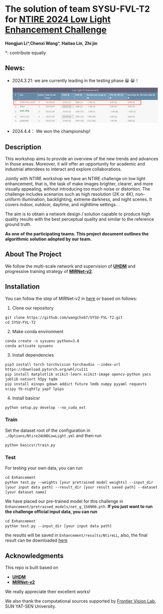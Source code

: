 # The solution of team SYSU-FVL-T2 for [NTIRE 2024 Low Light Enhancement Challenge](https://codalab.lisn.upsaclay.fr/competitions/17640#learn_the_details)

**Hongjun Li***,**Chenxi Wang***, **Haitao Lin**, **Zhi jin**

*: contribute equally

## News:

- 2024.3.21: we are currently leading in the testing phase :grinning: :grinning:！

  ![rank](https://github.com/wangchx67/SYSU-FVL-T2/blob/main/figs/rank.png)
- 2024.4.4： We won the championship!

## Description

This workshop aims to provide an overview of the new trends and advances in those areas. Moreover, it will offer an opportunity for academic and industrial attendees to interact and explore collaborations.

Jointly with NTIRE workshop we have an NTIRE challenge on low light enhancement, that is, the task of make images brighter, clearer, and more visually appealing, without introducing too much noise or distortion. The challenge includes scenarios such as high resolution (2K or 4K), non-uniform illumination, backlighting, extreme darkness, and night scenes. It covers indoor, outdoor, daytime, and nighttime settings. .

The aim is to obtain a network design / solution capable to produce high quality results with the best perceptual quality and similar to the reference ground truth.

**As one of the participating teams. This project document outlines the algorithmic solution adopted by our team.**

## About The Project

We follow the multi-scale network and supervision of [**UHDM**](https://github.com/CVMI-Lab/UHDM) and progressive training strategy of **[MIRNet-v2](https://github.com/swz30/MIRNetv2/)**.

## Installation

You can follow the step of MIRNet-v2 in [here](https://github.com/swz30/MIRNetv2/blob/main/INSTALL.md#installation) or based on follows:

1. Clone our repository

```
git clone https://github.com/wangchx67/SYSU-FVL-T2.git
cd SYSU-FVL-T2
```

2. Make conda environment

```
conda create -n sysuenv python=3.8
conda activate sysuenv
```

3. Install dependencies

```
pip3 install torch torchvision torchaudio --index-url https://download.pytorch.org/whl/cu111
pip install matplotlib scikit-learn scikit-image opencv-python yacs joblib natsort h5py tqdm
pip install einops gdown addict future lmdb numpy pyyaml requests scipy tb-nightly yapf lpips
```

4. Install basicsr

```
python setup.py develop --no_cuda_ext
```

### Train

Set the dataset root of the configuration in `./Options/Ntire24UHDLowLight.yml` and then run

```
python basicsr/train.py
```

### Test

For testing your own data, you can run

```
cd Enhancement
python test.py --weights [your pretrained model weights] --input_dir [your input data path] --result_dir [your result saved path] --dataset [your dataset name]
```

We have placed our pre-trained model for this challenge in `Enhancement/pretrained_models/net_g_150000.pth`. **If you just want to run the challenge official input data, you can run** 

```
cd Enhancement
python test.py --input_dir [your input data path]
```

the results will be saved in `Enhancement/results/NtireLL`, also, the final result can be downloaded [here](https://drive.google.com/file/d/1RE_DMzGqqX9bOusmIpKGEj7h_4UF3kWE/view?usp=sharing)

## Acknowledgments

This repo is built based on

- [**UHDM**](https://github.com/CVMI-Lab/UHDM) 
- **[MIRNet-v2](https://github.com/swz30/MIRNetv2/)**

We really appreciate their excellent works!

We also thank the computational sources supported by [Frontier Vision Lab](https://fvl2020.github.io/fvl.github.com/), SUN YAT-SEN University.
